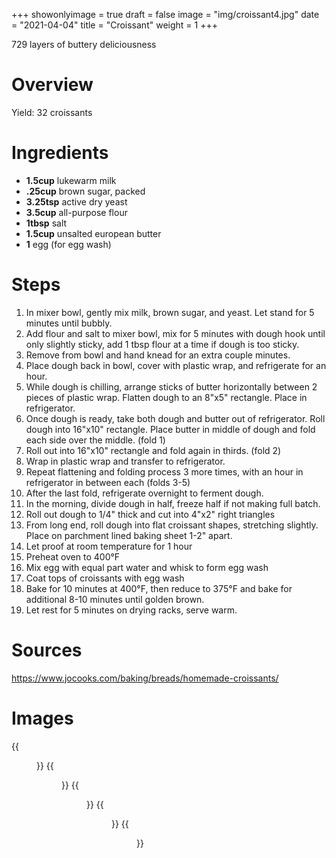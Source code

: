 +++
showonlyimage = true
draft = false
image = "img/croissant4.jpg"
date = "2021-04-04"
title = "Croissant"
weight = 1
+++

729 layers of buttery deliciousness
<!--more-->

# Overview

Yield: 32 croissants 

# Ingredients

* **1.5cup** lukewarm milk
* **.25cup** brown sugar, packed
* **3.25tsp** active dry yeast
* **3.5cup** all-purpose flour
* **1tbsp** salt
* **1.5cup** unsalted european butter
* **1** egg (for egg wash)

# Steps
1. In mixer bowl, gently mix milk, brown sugar, and yeast. Let stand for 5 minutes until bubbly.
2. Add flour and salt to mixer bowl, mix for 5 minutes with dough hook until only slightly sticky, add 1 tbsp flour at a time if dough is too sticky.
3. Remove from bowl and hand knead for an extra couple minutes.
4. Place dough back in bowl, cover with plastic wrap, and refrigerate for an hour.
5. While dough is chilling, arrange sticks of butter horizontally between 2 pieces of plastic wrap. Flatten dough to an 8"x5" rectangle. Place in refrigerator.
6. Once dough is ready, take both dough and butter out of refrigerator. Roll dough into 16"x10" rectangle. Place butter in middle of dough and fold each side over the middle. (fold 1)
7. Roll out into 16"x10" rectangle and fold again in thirds. (fold 2)
8. Wrap in plastic wrap and transfer to refrigerator.
9. Repeat flattening and folding process 3 more times, with an hour in refrigerator in between each (folds 3-5)
10. After the last fold, refrigerate overnight to ferment dough.
11. In the morning, divide dough in half, freeze half if not making full batch.
12. Roll out dough to 1/4" thick and cut into 4"x2" right triangles
13. From long end, roll dough into flat croissant shapes, stretching slightly. Place on parchment lined baking sheet 1-2" apart.
14. Let proof at room temperature for 1 hour
15. Preheat oven to 400&deg;F
16. Mix egg with equal part water and whisk to form egg wash
17. Coat tops of croissants with egg wash
18. Bake for 10 minutes at 400&deg;F, then reduce to 375&deg;F and bake for additional 8-10 minutes until golden brown.
19. Let rest for 5 minutes on drying racks, serve warm.

# Sources
https://www.jocooks.com/baking/breads/homemade-croissants/

# Images
{{<figure src="/img/croissant1.jpg" link="/img/croissant1.jpg" alt="croissant1" height="300px">}}
{{<figure src="/img/croissant2.jpg" link="/img/croissant2.jpg" alt="croissant2" height="300px">}}
{{<figure src="/img/croissant3.jpg" link="/img/croissant3.jpg" alt="croissant3" height="300px">}}
{{<figure src="/img/croissant4.jpg" link="/img/croissant4.jpg" alt="croissant4" height="300px">}}
{{<figure src="/img/croissant5.jpg" link="/img/croissant5.jpg" alt="croissant5" height="300px">}}
